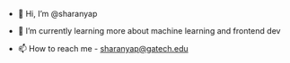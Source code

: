 - 👋 Hi, I’m @sharanyap
<!--- 👀 I’m interested in CS, technology, painting, interior design and cooking-->
- 🌱 I’m currently learning more about machine learning and frontend dev
<!--- 💞️ I’m looking to collaborate on any technical and creative projects! -->
- 📫 How to reach me - sharanyap@gatech.edu

<!---
sharanyap/sharanyap is a ✨ special ✨ repository because its `README.md` (this file) appears on your GitHub profile.
You can click the Preview link to take a look at your changes.
--->
